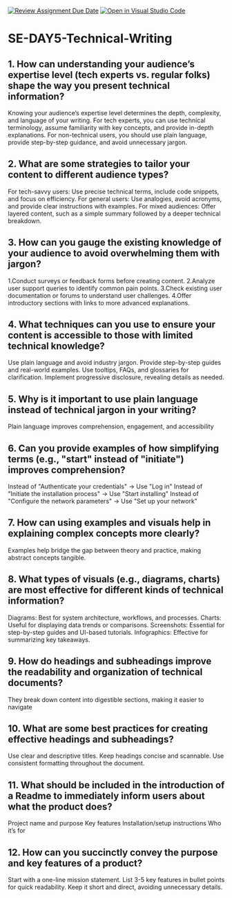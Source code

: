 [![Review Assignment Due Date](https://classroom.github.com/assets/deadline-readme-button-22041afd0340ce965d47ae6ef1cefeee28c7c493a6346c4f15d667ab976d596c.svg)](https://classroom.github.com/a/zsAR-pyY)
[![Open in Visual Studio Code](https://classroom.github.com/assets/open-in-vscode-2e0aaae1b6195c2367325f4f02e2d04e9abb55f0b24a779b69b11b9e10269abc.svg)](https://classroom.github.com/online_ide?assignment_repo_id=18473474&assignment_repo_type=AssignmentRepo)
# SE-DAY5-Technical-Writing
## 1. How can understanding your audience’s expertise level (tech experts vs. regular folks) shape the way you present technical information?
Knowing your audience’s expertise level determines the depth, complexity, and language of your writing. For tech experts, you can use technical terminology, assume familiarity with key concepts, and provide in-depth explanations. For non-technical users, you should use plain language, provide step-by-step guidance, and avoid unnecessary jargon.
## 2. What are some strategies to tailor your content to different audience types?
For tech-savvy users: Use precise technical terms, include code snippets, and focus on efficiency.
For general users: Use analogies, avoid acronyms, and provide clear instructions with examples.
For mixed audiences: Offer layered content, such as a simple summary followed by a deeper technical breakdown.
## 3. How can you gauge the existing knowledge of your audience to avoid overwhelming them with jargon?
1.Conduct surveys or feedback forms before creating content.
2.Analyze user support queries to identify common pain points.
3.Check existing user documentation or forums to understand user challenges.
4.Offer introductory sections with links to more advanced explanations.
## 4. What techniques can you use to ensure your content is accessible to those with limited technical knowledge?
Use plain language and avoid industry jargon.
Provide step-by-step guides and real-world examples.
Use tooltips, FAQs, and glossaries for clarification.
Implement progressive disclosure, revealing details as needed.
## 5. Why is it important to use plain language instead of technical jargon in your writing?
Plain language improves comprehension, engagement, and accessibility
## 6. Can you provide examples of how simplifying terms (e.g., "start" instead of "initiate") improves comprehension?
Instead of "Authenticate your credentials" → Use "Log in"
Instead of "Initiate the installation process" → Use "Start installing"
Instead of "Configure the network parameters" → Use "Set up your network"
## 7. How can using examples and visuals help in explaining complex concepts more clearly?
Examples help bridge the gap between theory and practice, making abstract concepts tangible.
## 8. What types of visuals (e.g., diagrams, charts) are most effective for different kinds of technical information?
Diagrams: Best for system architecture, workflows, and processes.
Charts: Useful for displaying data trends or comparisons.
Screenshots: Essential for step-by-step guides and UI-based tutorials.
Infographics: Effective for summarizing key takeaways.
## 9. How do headings and subheadings improve the readability and organization of technical documents?
They break down content into digestible sections, making it easier to navigate
## 10. What are some best practices for creating effective headings and subheadings?
Use clear and descriptive titles.
Keep headings concise and scannable.
Use consistent formatting throughout the document.
## 11. What should be included in the introduction of a Readme to immediately inform users about what the product does?
Project name and purpose 
Key features 
Installation/setup instructions 
Who it’s for 
## 12. How can you succinctly convey the purpose and key features of a product?
Start with a one-line mission statement.
List 3-5 key features in bullet points for quick readability.
Keep it short and direct, avoiding unnecessary details.
